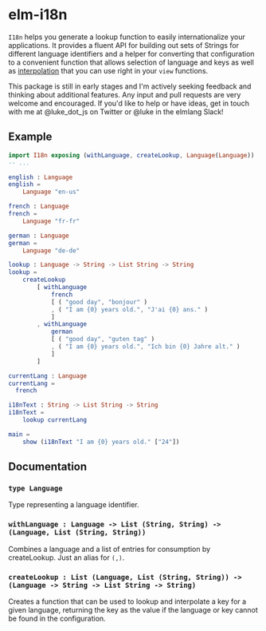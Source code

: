 # elm-i18n
`I18n` helps you generate a lookup function to easily internationalize your
applications. It provides a fluent API for building out sets of Strings for
different language identifiers and a helper for converting that configuration to
a convenient function that allows selection of language and keys as well as
[interpolation](https://github.com/lukewestby/elm-string-interpolate) that you
can use right in your `view` functions.

 This package is still in early stages and I'm actively seeking feedback and
thinking about additional features. Any input and pull requests are very
welcome and encouraged. If you'd like to help or have ideas, get in touch with
me at @luke_dot_js on Twitter or @luke in the elmlang Slack!

## Example
```elm
import I18n exposing (withLanguage, createLookup, Language(Language))
-- ...

english : Language
english =
    Language "en-us"

french : Language
french =
    Language "fr-fr"

german : Language
german =
    Language "de-de"

lookup : Language -> String -> List String -> String
lookup =
    createLookup
        [ withLanguage
            french
            [ ( "good day", "bonjour" )
            , ( "I am {0} years old.", "J'ai {0} ans." )
            ]
        , withLanguage
            german
            [ ( "good day", "guten tag" )
            , ( "I am {0} years old.", "Ich bin {0} Jahre alt." )
            ]
        ]

currentLang : Language
currentLang =
  french

i18nText : String -> List String -> String
i18nText =
    lookup currentLang

main =
    show (i18nText "I am {0} years old." ["24"])
```


## Documentation

### `type Language`
Type representing a language identifier.

### `withLanguage : Language -> List (String, String) -> (Language, List (String, String))`
Combines a language and a list of entries for consumption by createLookup. Just
an alias for `(,)`.

### `createLookup : List (Language, List (String, String)) -> (Language -> String -> List String -> String)`
Creates a function that can be used to lookup and interpolate a key for a given
language, returning the key as the value if the language or key cannot be found
in the configuration.
